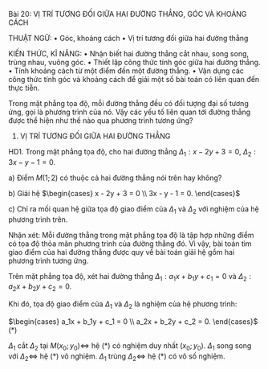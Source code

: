 Bài 20: VỊ TRÍ TƯƠNG ĐỐI GIỮA HAI ĐƯỜNG THẲNG, GÓC VÀ KHOẢNG CÁCH

THUẬT NGỮ:
• Góc, khoảng cách
• Vị trí tương đối giữa hai đường thẳng

KIẾN THỨC, KĨ NĂNG:
• Nhận biết hai đường thẳng cắt nhau, song song, trùng nhau, vuông góc.
• Thiết lập công thức tính góc giữa hai đường thẳng.
• Tính khoảng cách từ một điểm đến một đường thẳng.
• Vận dụng các công thức tính góc và khoảng cách để giải một số bài toán có liên quan đến thực tiễn.

Trong mặt phẳng tọa độ, mỗi đường thẳng đều có đối tượng đại số tương ứng, gọi là phương trình của nó. Vậy các yếu tố liên quan tới đường thẳng được thể hiện như thế nào qua phương trình tương ứng?

1. VỊ TRÍ TƯƠNG ĐỐI GIỮA HAI ĐƯỜNG THẲNG

HD1. Trong mặt phẳng tọa độ, cho hai đường thẳng
$\Delta_1: x - 2y + 3 = 0,$
$\Delta_2: 3x - y - 1 = 0.$

a) Điểm $M(1; 2)$ có thuộc cả hai đường thẳng nói trên hay không?

b) Giải hệ $\begin{cases} x - 2y + 3 = 0 \\ 3x - y - 1 = 0. \end{cases}$

c) Chỉ ra mối quan hệ giữa tọa độ giao điểm của $\Delta_1$ và $\Delta_2$ với nghiệm của hệ phương trình trên.

Nhận xét: Mỗi đường thẳng trong mặt phẳng tọa độ là tập hợp những điểm có tọa độ thỏa mãn phương trình của đường thẳng đó. Vì vậy, bài toán tìm giao điểm của hai đường thẳng được quy về bài toán giải hệ gồm hai phương trình tương ứng.

Trên mặt phẳng tọa độ, xét hai đường thẳng
$\Delta_1: a_1x + b_1y + c_1= 0$ và $\Delta_2: a_2x + b_2y + c_2 = 0.$

Khi đó, tọa độ giao điểm của $\Delta_1$ và $\Delta_2$ là nghiệm của hệ phương trình:

$\begin{cases} a_1x + b_1y + c_1 = 0 \\ a_2x + b_2y + c_2 = 0. \end{cases}$ $(*)$

$\Delta_1$ cắt $\Delta_2$ tại $M(x_0; y_0) \Leftrightarrow$ hệ $(*)$ có nghiệm duy nhất $(x_0; y_0)$.
$\Delta_1$ song song với $\Delta_2 \Leftrightarrow$ hệ $(*)$ vô nghiệm.
$\Delta_1$ trùng $\Delta_2 \Leftrightarrow$ hệ $(*)$ có vô số nghiệm.